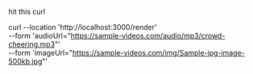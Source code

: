 hit this curl


curl --location 'http://localhost:3000/render' \
--form 'audioUrl="https://sample-videos.com/audio/mp3/crowd-cheering.mp3"' \
--form 'imageUrl="https://sample-videos.com/img/Sample-jpg-image-500kb.jpg"'
